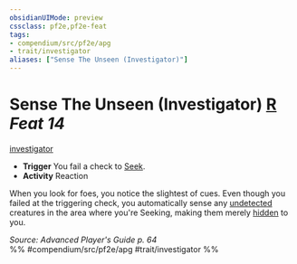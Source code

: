 ```yaml
---
obsidianUIMode: preview
cssclass: pf2e,pf2e-feat
tags:
- compendium/src/pf2e/apg
- trait/investigator
aliases: ["Sense The Unseen (Investigator)"]
---
```

# Sense The Unseen (Investigator)  [R](../../Rules/core-rulebook/chapter-9-playing-the-game.md#Actions "Reaction") *Feat 14*  
[investigator](../../Rules/traits/investigator-apg.md)  

- **Trigger** You fail a check to [Seek](../../Rules/actions/seek.md).
- **Activity** Reaction

When you look for foes, you notice the slightest of cues. Even though you failed at the triggering check, you automatically sense any [undetected](../../Rules/conditions.md#Undetected) creatures in the area where you're Seeking, making them merely [hidden](../../Rules/conditions.md#Hidden) to you.

*Source: Advanced Player's Guide p. 64*  
%% #compendium/src/pf2e/apg #trait/investigator %%